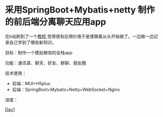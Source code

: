 # 采用SpringBoot+Mybatis+netty 制作的前后端分离聊天应用app

在b站刷到了一个[教程](https://www.bilibili.com/video/BV18g4y1z7rL),觉得很有应用价值于是便跟着从头开始做了。一边做一边记录自己学到了哪些新知识。

目标：制作一个模拟微信的全栈app

功能：通讯录、聊天、好友、群聊、朋友圈

技术使用：
- 前端：MUI+H5plus
- 后端：SpringBoot+Mybatis+Netty+WebSocket+Nginx

进度：

[Day1](day1.md)


